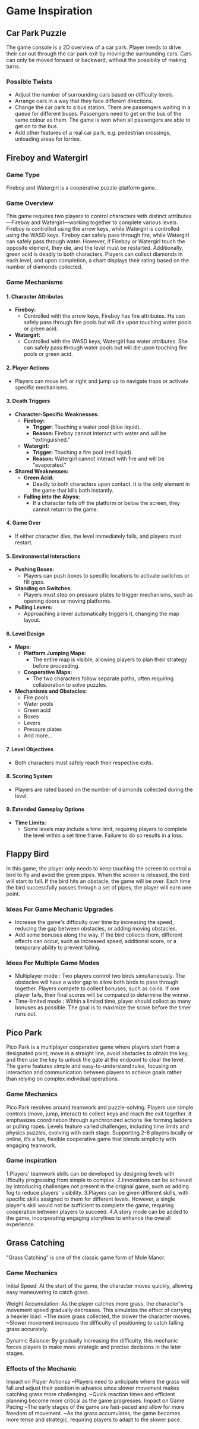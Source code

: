 # Game Inspiration

## Car Park Puzzle

The game console is a 2D overview of a car park. Player needs to drive their car out through the car park exit by moving the surrounding cars. Cars can only be moved forward or backward, without the possibiliy of making turns.

### Possible Twists

- Adjust the number of surrounding cars based on difficulty levels.
- Arrange cars in a way that they face different directions.
- Change the car park to a bus station. There are passengers waiting in a queue for different buses. Passengers need to get on the bus of the same colour as them. The game is won when all passengers are able to get on to the bus.
- Add other features of a real car park, e.g. pedestrian crossings, unloading areas for lorries. 


## Fireboy and Watergirl

### Game Type
Fireboy and Watergirl is a cooperative puzzle-platform game.

### Game Overview
This game requires two players to control characters with distinct attributes—Fireboy and Watergirl—working together to complete various levels. Fireboy is controlled using the arrow keys, while Watergirl is controlled using the WASD keys. Fireboy can safely pass through fire, while Watergirl can safely pass through water. However, if Fireboy or Watergirl touch the opposite element, they die, and the level must be restarted. Additionally, green acid is deadly to both characters. Players can collect diamonds in each level, and upon completion, a chart displays their rating based on the number of diamonds collected.

### Game Mechanisms

#### 1. Character Attributes
- **Fireboy:**
  - Controlled with the arrow keys, Fireboy has fire attributes. He can safely pass through fire pools but will die upon touching water pools or green acid.
- **Watergirl:**
  - Controlled with the WASD keys, Watergirl has water attributes. She can safely pass through water pools but will die upon touching fire pools or green acid.

#### 2. Player Actions
- Players can move left or right and jump up to navigate traps or activate specific mechanisms.

#### 3. Death Triggers
- **Character-Specific Weaknesses:**
  - **Fireboy:**
    - **Trigger:** Touching a water pool (blue liquid).
    - **Reason:** Fireboy cannot interact with water and will be "extinguished."
  - **Watergirl:**
    - **Trigger:** Touching a fire pool (red liquid).
    - **Reason:** Watergirl cannot interact with fire and will be "evaporated."
- **Shared Weaknesses:**
  - **Green Acid:**
    - Deadly to both characters upon contact. It is the only element in the game that kills both instantly.
  - **Falling into the Abyss:**
    - If a character falls off the platform or below the screen, they cannot return to the game.

#### 4. Game Over
- If either character dies, the level immediately fails, and players must restart.

#### 5. Environmental Interactions
- **Pushing Boxes:**
  - Players can push boxes to specific locations to activate switches or fill gaps.
- **Standing on Switches:**
  - Players must step on pressure plates to trigger mechanisms, such as opening doors or moving platforms.
- **Pulling Levers:**
  - Approaching a lever automatically triggers it, changing the map layout.

#### 6. Level Design
- **Maps:**
  - **Platform Jumping Maps:**
    - The entire map is visible, allowing players to plan their strategy before proceeding.
  - **Cooperative Maps:**
    - The two characters follow separate paths, often requiring collaboration to solve puzzles.
- **Mechanisms and Obstacles:**
  - Fire pools
  - Water pools
  - Green acid
  - Boxes
  - Levers
  - Pressure plates
  - And more...

#### 7. Level Objectives
- Both characters must safely reach their respective exits.

#### 8. Scoring System
- Players are rated based on the number of diamonds collected during the level.

#### 9. Extended Gameplay Options
- **Time Limits:**
  - Some levels may include a time limit, requiring players to complete the level within a set time frame. Failure to do so results in a loss.


## Flappy Bird

In this game, the player only needs to keep touching the screen to control a bird to fly and avoid the green pipes. When the screen is released, the bird will start to fall. If the bird hits an obstacle, the game will be over. Each time the bird successfully passes through a set of pipes, the player will earn one point.

### Ideas For Game Mechanic Upgrades
- Increase the game's difficulty over time by increasing the speed, reducing the gap between obstacles, or adding moving obstacles.
- Add some bonuses along the way. If the bird collects them, different effects can occur, such as increased speed, additional score, or a temporary ability to prevent falling.

### Ideas For Multiple Game Modes
- Multiplayer mode : Two players control two birds simultaneously. The obstacles will have a wider gap to allow both birds to pass through together. Players compete to collect bonuses, such as coins. If one player fails, their final scores will be compared to determine the winner.
- Time-limited mode : Within a limited time, player should collect as many bonuses as possible. The goal is to maximize the score before the timer runs out.


## Pico Park

Pico Park is a multiplayer cooperative game where players start from a designated point, move in a straight line, avoid obstacles to obtain the key, and then use the key to unlock the gate at the endpoint to clear the level. The game features simple and easy-to-understand rules, focusing on interaction and communication between players to achieve goals rather than relying on complex individual operations.

### Game Mechanics

Pico Park revolves around teamwork and puzzle-solving. Players use simple controls (move, jump, interact) to collect keys and reach the exit together. It emphasizes coordination through synchronized actions like forming ladders or pulling ropes. Levels feature varied challenges, including time limits and physics puzzles, evolving with each stage. Supporting 2-8 players locally or online, it’s a fun, flexible cooperative game that blends simplicity with engaging teamwork.

### Game inspiration
1.Players' teamwork skills can be developed by designing levels with ifficulty progressing from simple to complex.
2.Innovations can be achieved by introducing challenges not present in the original game, such as adding fog to reduce players' visibility.
3.Players can be given different skills, with specific skills assigned to them for different levels. However, a single player's skill would not be sufficient to complete the game, requiring cooperation between players to succeed.
4.A story mode can be added to the game, incorporating engaging storylines to enhance the overall experience.


## Grass Catching
"Grass Catching” is one of the classic game form of Mole Manor.

### Game Mechanics
Initial Speed: At the start of the game, the character moves quickly, allowing easy maneuvering to catch grass.

Weight Accumulation: As the player catches more grass, the character's movement speed gradually decreases. This simulates the effect of carrying a heavier load.
~The more grass collected, the slower the character moves.
~Slower movement increases the difficulty of positioning to catch falling grass accurately.

Dynamic Balance: By gradually increasing the difficulty, this mechanic forces players to make more strategic and precise decisions in the later stages.

### Effects of the Mechanic
Impact on Player Actionsa
~Players need to anticipate where the grass will fall and adjust their position in advance since slower movement makes catching grass more challenging.
~Quick reaction times and efficient planning become more critical as the game progresses.
Impact on Game Pacing
~The early stages of the game are fast-paced and allow for more freedom of movement.
~As the grass accumulates, the game becomes more tense and strategic, requiring players to adapt to the slower pace.